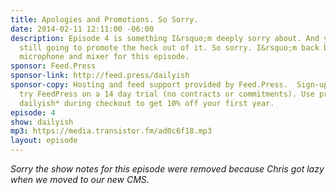 ```yaml
---
title: Apologies and Promotions. So Sorry.
date: 2014-02-11 12:11:00 -06:00
description: Episode 4 is something I&rsquo;m deeply sorry about. And yet I&rsquo;m
  still going to promote the heck out of it. So sorry. I&rsquo;m back behind the real
  microphone and mixer for this episode.
sponsor: Feed.Press
sponsor-link: http://feed.press/dailyish
sponsor-copy: Hosting and feed support provided by Feed.Press.  Sign-up today and
  try FeedPress on a 14 day trial (no contracts or commitments). Use promo code *
  dailyish* during checkout to get 10% off your first year.
episode: 4
show: dailyish
mp3: https://media.transistor.fm/ad0c6f18.mp3
layout: episode
---
```


*Sorry the show notes for this episode were removed because Chris got lazy when we moved to our new CMS*.
